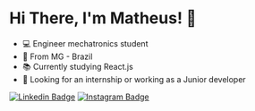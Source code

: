 # Hi There, I'm Matheus! 👋

- 💻 Engineer mechatronics student 
- 📍 From MG - Brazil 
- 📚 Currently studying React.js
- 💼 Looking for an internship or working as a Junior developer

[![Linkedin Badge](https://img.shields.io/badge/-LinkedIn-blue?style=flat-square&logo=Linkedin&logoColor=white&link=https://www.linkedin.com/in/beatriz-varela-79a104176/)](https://www.linkedin.com/in/beatriz-varela-79a104176/) [![Instagram Badge](https://img.shields.io/badge/-Instagram-violet?style=flat-square&logo=Instagram&logoColor=white&link=https://www.instagram.com/varelacodes/?hl=pt-br)](https://www.instagram.com/varelacodes/?hl=pt-br)
 
